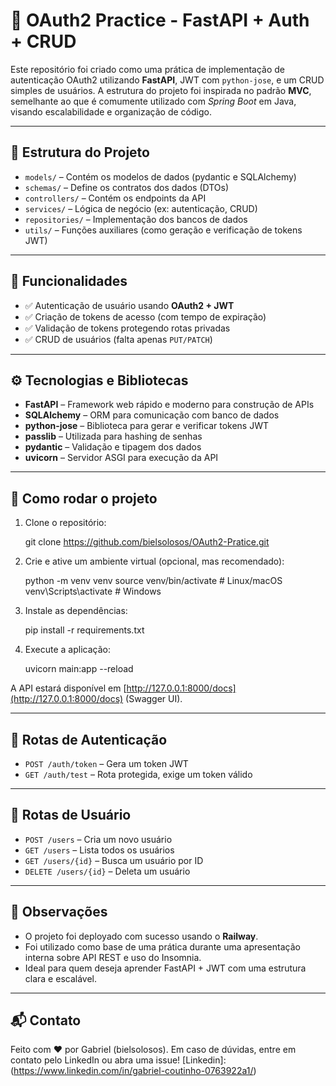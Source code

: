 🔐 OAuth2 Practice - FastAPI + Auth + CRUD
==========================================

Este repositório foi criado como uma prática de implementação de autenticação OAuth2 utilizando **FastAPI**, JWT com `python-jose`, e um CRUD simples de usuários. A estrutura do projeto foi inspirada no padrão **MVC**, semelhante ao que é comumente utilizado com _Spring Boot_ em Java, visando escalabilidade e organização de código.

* * *

📁 Estrutura do Projeto
-----------------------

*   `models/` – Contém os modelos de dados (pydantic e SQLAlchemy)
*   `schemas/` – Define os contratos dos dados (DTOs)
*   `controllers/` – Contém os endpoints da API
*   `services/` – Lógica de negócio (ex: autenticação, CRUD)
*   `repositories/` – Implementação dos bancos de dados
*   `utils/` – Funções auxiliares (como geração e verificação de tokens JWT)

* * *

📌 Funcionalidades
------------------

*   ✅ Autenticação de usuário usando **OAuth2 + JWT**
*   ✅ Criação de tokens de acesso (com tempo de expiração)
*   ✅ Validação de tokens protegendo rotas privadas
*   ✅ CRUD de usuários (falta apenas `PUT/PATCH`)

* * *

⚙️ Tecnologias e Bibliotecas
----------------------------

*   **FastAPI** – Framework web rápido e moderno para construção de APIs
*   **SQLAlchemy** – ORM para comunicação com banco de dados
*   **python-jose** – Biblioteca para gerar e verificar tokens JWT
*   **passlib** – Utilizada para hashing de senhas
*   **pydantic** – Validação e tipagem dos dados
*   **uvicorn** – Servidor ASGI para execução da API

* * *

🚀 Como rodar o projeto
-----------------------

1.  Clone o repositório:

    git clone https://github.com/bielsolosos/OAuth2-Pratice.git

3.  Crie e ative um ambiente virtual (opcional, mas recomendado):

    python -m venv venv
    source venv/bin/activate  # Linux/macOS
    venv\Scripts\activate     # Windows

5.  Instale as dependências:

    pip install -r requirements.txt

7.  Execute a aplicação:

    uvicorn main:app --reload

A API estará disponível em [http://127.0.0.1:8000/docs](http://127.0.0.1:8000/docs) (Swagger UI).

* * *

🔐 Rotas de Autenticação
------------------------

*   `POST /auth/token` – Gera um token JWT
*   `GET /auth/test` – Rota protegida, exige um token válido

* * *

👤 Rotas de Usuário
-------------------

*   `POST /users` – Cria um novo usuário
*   `GET /users` – Lista todos os usuários
*   `GET /users/{id}` – Busca um usuário por ID
*   `DELETE /users/{id}` – Deleta um usuário

* * *

📎 Observações
--------------

*   O projeto foi deployado com sucesso usando o **Railway**.
*   Foi utilizado como base de uma prática durante uma apresentação interna sobre API REST e uso do Insomnia.
*   Ideal para quem deseja aprender FastAPI + JWT com uma estrutura clara e escalável.

* * *

📬 Contato
----------

Feito com ❤️ por Gabriel (bielsolosos). Em caso de dúvidas, entre em contato pelo LinkedIn ou abra uma issue!
[Linkedin]: (https://www.linkedin.com/in/gabriel-coutinho-0763922a1/)
